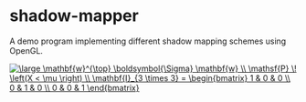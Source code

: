 # shadow-mapper
A demo program implementing different shadow mapping schemes using OpenGL.

<a href="https://www.codecogs.com/eqnedit.php?latex=\large&space;\mathbf{w}^{\top}&space;\boldsymbol{\Sigma}&space;\mathbf{w}&space;\\&space;\mathsf{P}&space;\!&space;\left(X&space;<&space;\mu&space;\right)&space;\\&space;\mathbf{I}_{3&space;\times&space;3}&space;=&space;\begin{bmatrix}&space;1&space;&&space;0&space;&&space;0&space;\\&space;0&space;&&space;1&space;&&space;0&space;\\&space;0&space;&&space;0&space;&&space;1&space;\end{bmatrix}" target="_blank"><img src="https://latex.codecogs.com/svg.latex?\large&space;\mathbf{w}^{\top}&space;\boldsymbol{\Sigma}&space;\mathbf{w}&space;\\&space;\mathsf{P}&space;\!&space;\left(X&space;<&space;\mu&space;\right)&space;\\&space;\mathbf{I}_{3&space;\times&space;3}&space;=&space;\begin{bmatrix}&space;1&space;&&space;0&space;&&space;0&space;\\&space;0&space;&&space;1&space;&&space;0&space;\\&space;0&space;&&space;0&space;&&space;1&space;\end{bmatrix}" title="\large \mathbf{w}^{\top} \boldsymbol{\Sigma} \mathbf{w} \\ \mathsf{P} \! \left(X < \mu \right) \\ \mathbf{I}_{3 \times 3} = \begin{bmatrix} 1 & 0 & 0 \\ 0 & 1 & 0 \\ 0 & 0 & 1 \end{bmatrix}" style="text-aling:center" /></a>